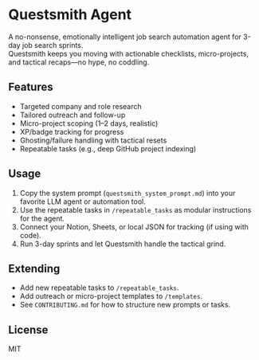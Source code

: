 # Questsmith Agent

A no-nonsense, emotionally intelligent job search automation agent for 3-day job search sprints.  
Questsmith keeps you moving with actionable checklists, micro-projects, and tactical recaps—no hype, no coddling.

## Features

- Targeted company and role research
- Tailored outreach and follow-up
- Micro-project scoping (1–2 days, realistic)
- XP/badge tracking for progress
- Ghosting/failure handling with tactical resets
- Repeatable tasks (e.g., deep GitHub project indexing)

## Usage

1. Copy the system prompt (`questsmith_system_prompt.md`) into your favorite LLM agent or automation tool.
2. Use the repeatable tasks in `/repeatable_tasks` as modular instructions for the agent.
3. Connect your Notion, Sheets, or local JSON for tracking (if using with code).
4. Run 3-day sprints and let Questsmith handle the tactical grind.

## Extending

- Add new repeatable tasks to `/repeatable_tasks`.
- Add outreach or micro-project templates to `/templates`.
- See `CONTRIBUTING.md` for how to structure new prompts or tasks.

## License

MIT
